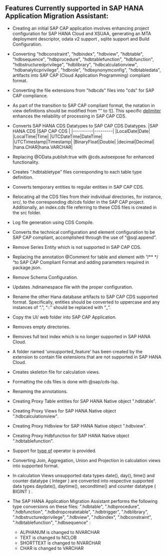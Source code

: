## Features Currently supported in SAP HANA Application Migration Assistant:
- Creating an initial SAP CAP application involves enhancing project configuration for SAP HANA Cloud and XSUAA, generating an MTA deployment descriptor, odata v2 support , sqlite support and Build Configuration.
  
- Converting "hdbconstraint", "hdbindex", "hdbview", "hdbtable", "hdbsequence", "hdbprocedure", "hdbtablefunction", "hdbfunction", "hdbstructuredprivilege", "hdblibrary", "hdbcalculationview", "hdbanalyticprivilege",
"hdbrole", "hdbsynonymconfig", "hdbtabledata", artifacts into SAP CAP (Cloud Application Programming) compliant format.

- Converting the file extensions from "hdbcds" files into "cds" for SAP CAP compliance.
  
- As part of the transition to SAP CAP compliant format, the notation in view definitions should be modified from "" to ![]. This specific [delimiter](https://cap.cloud.sap/docs/cds/cdl#delimited-identifiers) enhances the reliability of processing in SAP CAP CDS.
  
- Converts SAP HANA CDS Datatypes to SAP CAP CDS Datatypes.
    |SAP HANA CDS |SAP CAP CDS |
    |----------|---------|
    |LocalDate|Date|
    |LocalTime|Time|
    |UTCDateTime|DateTime|
    |UTCTimestamp|Timestamp|
    |BinaryFloat|Double|
    |decimal|Decimal|
    |hana.CHAR|hana.VARCHAR|
  
- Replacing @OData.publish:true with @cds.autoexpose for enhanced functionality.
  
- Creates “.hdbtabletype” files corresponding to each table type definition.
  
- Converts temporary entities to regular entities in SAP CAP CDS.
  
- Relocating all the CDS files from their individual directories, for instance, src/, to the corresponding db/cds folder in the SAP CAP project. Additionally, an index.cds file referring to these CDS files is created in the src folder.
  
- Log file generation using CDS Compile.
  
- Converts the technical configuration and element configuration to be SAP CAP compliant, accomplished through the use of “@sql.append”. 
- Remove Series Entity which is not supported in SAP CAP CDS.
  
- Replacing the annotation  @Comment  for table and element with “/** */ “to SAP CAP Compliant Format and adding parameters required in package.json.
  
- Remove Schema Configuration.
  
- Updates .hdinamespace file with the proper configuration.
  
- Rename the other Hana database artifacts to SAP CAP CDS supported format. Specifically, entities should be converted to uppercase and any instances of “.”, “::” should be replaced with “_”.
  
- Copy the UI/ web folder into SAP CAP Application.
  
- Removes empty directories.
  
- Removes full text index which is no longer supported in SAP HANA Cloud.

- A folder named 'unsupported_feature' has been created by the extension to contain file extensions that are not supported in SAP HANA Cloud.
  
- Creates skeleton file for calculation views.
  
- Formatting the cds files is done with @sap/cds-lsp.
  
- Renaming the annotations.

- Creating Proxy Table entities for SAP HANA Native object ".hdbtable".

- Creating Proxy Views for SAP HANA Native object ".hdbcalculationview".

- Creating Proxy Hdbview for SAP HANA Native object ".hdbview".

- Creating Proxy Hdbfunction for SAP HANA Native object ".hdbtablefunction".

- Support for [type of](https://cap.cloud.sap/docs/cds/cdl#typereferences) operator is provided.

- Converting Join, Aggregation, Union and Projection in calculation views into supported format.

- In calculation Views unsupported data types date(), day(), time() and counter datatype ( Integer )  are converted into respective supported data types daydate(), daytime(), secondtime() and counter datatype ( BIGINT ) .

- The SAP HANA Application Migration Assistant performs the following type conversions on these files: ".hdbtable", ".hdbprocedure", ".hdbfunction", ".hdbdropcreatetable", ".hdbtrigger", ".hdblibrary", ".hdbstructuredprivilege", ".hdbview", ".hdbindex", ".hdbconstraint", ".hdbtablefunction", ".hdbsequence" :

    - ALPHANUM is changed to NVARCHAR
    - TEXT is changed to NCLOB
    - SHORTTEXT is changed to NVARCHAR
    - CHAR is changed to VARCHAR
